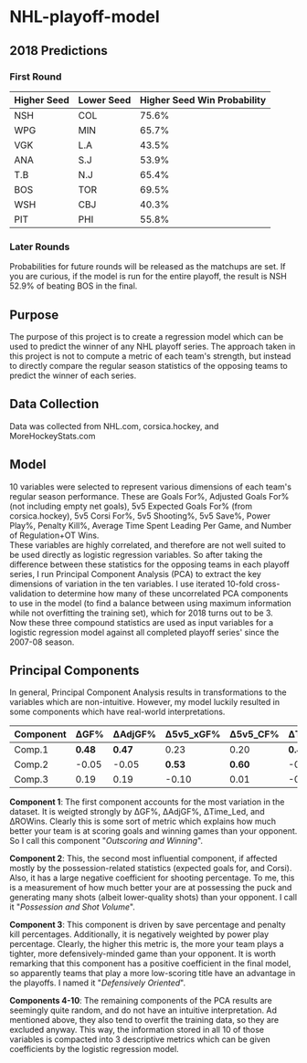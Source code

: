 # NHL-playoff-model

## 2018 Predictions

### First Round
| Higher Seed | Lower Seed | Higher Seed Win Probability |
| ----------- | ---------- | --------------------------------------------- |
| NSH | COL | 75.6% |
| WPG	| MIN	| 65.7% |
| VGK	| L.A	| 43.5% |	
| ANA |	S.J	| 53.9% |	
| T.B	| N.J	| 65.4% |
| BOS	| TOR	| 69.5% |
| WSH	| CBJ	| 40.3% |	
| PIT	| PHI	| 55.8% |

### Later Rounds
Probabilities for future rounds will be released as the matchups are set. If you are curious, if the model is run for the entire playoff, the result is NSH 52.9% of beating BOS in the final.


## Purpose

The purpose of this project is to create a regression model which can be used to predict the winner of any NHL playoff series. The approach taken in this project is not to compute a metric of each team's strength, but instead to directly compare the regular season statistics of the opposing teams to predict the winner of each series.

## Data Collection

Data was collected from NHL.com, corsica.hockey, and MoreHockeyStats.com

## Model

10 variables were selected to represent various dimensions of each team's regular season performance. These are Goals For%, Adjusted Goals For% (not including empty net goals), 5v5 Expected Goals For% (from corsica.hockey), 5v5 Corsi For%, 5v5 Shooting%, 5v5 Save%, Power Play%, Penalty Kill%, Average Time Spent Leading Per Game, and Number of Regulation+OT Wins.  
These variables are highly correlated, and therefore are not well suited to be used directly as logistic regression variables. So after taking the difference between these statistics for the opposing teams in each playoff series, I run Principal Component Analysis (PCA) to extract the key dimensions of variation in the ten variables.  I use iterated 10-fold cross-validation to determine how many of these uncorrelated PCA components to use in the model (to find a balance between using maximum information while not overfitting the training set), which for 2018 turns out to be 3.  
Now these three compound statistics are used as input variables for a logistic regression model against all completed playoff series' since the 2007-08 season.  

## Principal Components
In general, Principal Component Analysis results in transformations to the variables which are non-intuitive. However, my model luckily resulted in some components which have real-world interpretations.

|Component|	ΔGF%	|ΔAdjGF%	|Δ5v5_xGF%|Δ5v5_CF%	|ΔTime_Led|Δ5v5_Sh%	|Δ5v5_Sv%	|ΔPP%	|ΔPK%	|ΔROWins |
|---------|-------|---------|---------|---------|---------|---------|---------|-----|-----|--------|
|Comp.1	|**0.48**	|**0.47**	|0.23	|0.20	|**0.41**	|0.21	|0.04	|0.21	|0.09	|**0.44**|
|Comp.2	|-0.05	|-0.05	|**0.53**	|**0.60**	|-0.04	|**-0.49**	|-0.27	|-0.09	|0.16	|-0.13|
|Comp.3	|0.19	|0.19	|-0.10	|0.01	|-0.13	|-0.19	|**0.60**	|**-0.53**	|**0.47**	|-0.05|

**Component 1**: The first component accounts for the most variation in the dataset. It is weigted strongly by ΔGF%, ΔAdjGF%, ΔTime_Led, and ΔROWins. Clearly this is some sort of metric which explains how much better your team is at scoring goals and winning games than your opponent. So I call this component "_Outscoring and Winning_".

**Component 2**: This, the second most influential component, if affected mostly by the possession-related statistics (expected goals for, and Corsi). Also, it has a large negative coefficient for shooting percentage. To me, this is a measurement of how much better your are at possessing the puck and generating many shots (albeit lower-quality shots) than your opponent. I call it "_Possession and Shot Volume_".

**Component 3**: This component is driven by save percentage and penalty kill percentages. Additionally, it is negatively weighted by power play percentage. Clearly, the higher this metric is, the more your team plays a tighter, more defensively-minded game than your opponent. It is worth remarking that this component has a positive coefficient in the final model, so apparently teams that play a more low-scoring title have an advantage in the playoffs. I named it "_Defensively Oriented_".

**Components 4-10**: The remaining components of the PCA results are seemingly quite random, and do not have an intuitive interpretation. Ad mentioned above, they also tend to overfit the training data, so they are excluded anyway. This way, the information stored in all 10 of those variables is compacted into 3 descriptive metrics which can be given coefficients by the logistic regression model.
